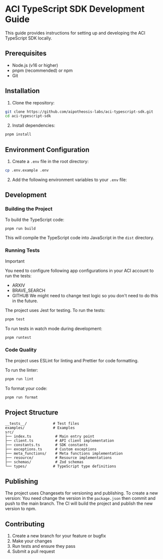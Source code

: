 # ACI TypeScript SDK Development Guide

This guide provides instructions for setting up and developing the ACI TypeScript SDK locally.

## Prerequisites

- Node.js (v16 or higher)
- pnpm (recommended) or npm
- Git

## Installation

1. Clone the repository:
```bash
git clone https://github.com/aipotheosis-labs/aci-typescript-sdk.git
cd aci-typescript-sdk
```

2. Install dependencies:
```bash
pnpm install
```

## Environment Configuration

1. Create a `.env` file in the root directory:
```bash
cp .env.example .env
```

2. Add the following environment variables to your `.env` file:


## Development

### Building the Project

To build the TypeScript code:
```bash
pnpm run build
```

This will compile the TypeScript code into JavaScript in the `dist` directory.

### Running Tests

> [!IMPORTANT]
> You need to configure following app configurations in your ACI account to run the tests:
> - ARXIV
> - BRAVE_SEARCH
> - GITHUB
> We might need to change test logic so you don't need to do this in the future.

The project uses Jest for testing. To run the tests:
```bash 
pnpm test
```

To run tests in watch mode during development:
```bash
pnpm runtest
```

### Code Quality

The project uses ESLint for linting and Prettier for code formatting.

To run the linter:
```bash
pnpm run lint
```

To format your code:
```bash
pnpm run format
```

## Project Structure

```
__tests__/            # Test files
examples/             # Examples
src/
├── index.ts           # Main entry point
├── client.ts          # API client implementation
├── constants.ts       # SDK constants
├── exceptions.ts      # Custom exceptions
├── meta_functions/    # Meta functions implementation
├── resource/          # Resource implementations
├── schemas/           # Zod schemas
└── types/            # TypeScript type definitions
```

## Publishing

The project uses Changesets for versioning and publishing. To create a new version:
You need change the version in the `package.json` then commit and push to the main branch.
The CI will build the project and publish the new version to npm.



## Contributing

1. Create a new branch for your feature or bugfix
2. Make your changes
3. Run tests and ensure they pass
4. Submit a pull request